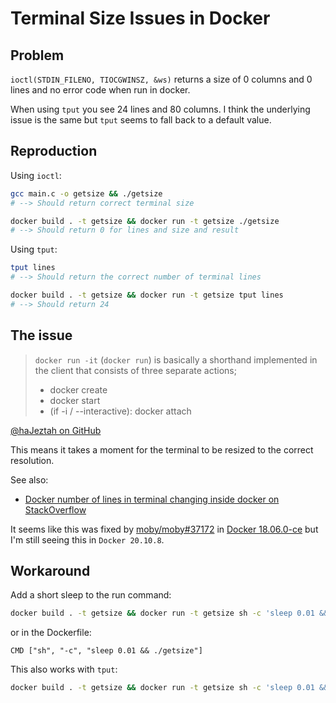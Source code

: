 # Terminal Size Issues in Docker

## Problem

`ioctl(STDIN_FILENO, TIOCGWINSZ, &ws)` returns a size of 0 columns and 0 lines and no error code when run in docker.

When using `tput` you see 24 lines and 80 columns. I think the underlying issue is the same but `tput` seems to fall back to a default value.

## Reproduction

Using `ioctl`:

```sh
gcc main.c -o getsize && ./getsize
# --> Should return correct terminal size

docker build . -t getsize && docker run -t getsize ./getsize
# --> Should return 0 for lines and size and result
```

Using `tput`:

```sh
tput lines
# --> Should return the correct number of terminal lines

docker build . -t getsize && docker run -t getsize tput lines
# --> Should return 24
```

## The issue

> `docker run -it` (`docker run`) is basically a shorthand implemented in the client that consists of three separate actions;
>
> - docker create
> - docker start
> - (if -i / --interactive): docker attach

[@haJeztah on GitHub](https://github.com/moby/moby/issues/25450#issuecomment-238216897)

This means it takes a moment for the terminal to be resized to the correct resolution.

See also:
- [Docker number of lines in terminal changing inside docker
 on StackOverflow](https://stackoverflow.com/questions/38786615/docker-number-of-lines-in-terminal-changing-inside-docker/38825323#38825323)

It seems like this was fixed by [moby/moby#37172](https://github.com/moby/moby/pull/37172) in [Docker 18.06.0-ce](https://github.com/docker/docker-ce/releases/tag/v18.06.0-ce) but I'm still seeing this in `Docker 20.10.8`.

## Workaround

Add a short sleep to the run command:

```sh
docker build . -t getsize && docker run -t getsize sh -c 'sleep 0.01 && ./getsize'
```

or in the Dockerfile:

```Dockefile
CMD ["sh", "-c", "sleep 0.01 && ./getsize"]
```

This also works with `tput`:
```sh
docker build . -t getsize && docker run -t getsize sh -c 'sleep 0.01 && tput lines'
```

